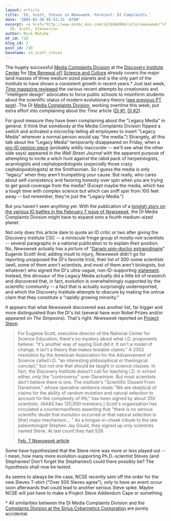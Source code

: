 ```yaml
---
layout: article
title: 'ID, Scott, Steves in Newsweek. Forecast: DI Complaints.'
date: '2005-01-30 05:53:32 -0700'
excerpt: <a href="http://www.msnbc.msn.com/id/6884904/site/newsweek/">Newsweek on
  ID, Scott, Steves</a>
author: Nick Matzke
mt_id: 710
blog_id: 2
post_id: 710
basename: id_scott_steves
---
```

<img src="http://msnbcmedia.msn.com/j/msnbc/Sections/Newsweek/Components/Photos/Mag/050207_Issue/050130_DesignScott_vl.small.jpg" alt="" style="float:left;" />The hugely successful [Media Complaints Division](http://www.discovery.org/scripts/blogs/csc.php) at the [Discovery Institute Center](http://www.discovery.org/csc/) for \[[the Renewal of](http://www.ncseweb.org/resources/articles/8325_evolving_banners_at_the_discov_8_29_2002.asp)\] [Science and Culture](http://www.discovery.org/csc/) already covers the major land masses of three medium sized planets and is the only part of the Institute to have shown a consistent growth in recent years.\*  Just last week, [_Time_ magazine reviewed](http://www.ncseweb.org/resources/news/2005/US/277_stealth_attack_on_evolution__1_27_2005.asp) the various recent attempts by creationists and "intelligent design" advocates to force public schools to misinform students about the scientific status of modern evolutionary theory ([see previous PT post](http://www.pandasthumb.org/pt-archives/000761.html)).  The DI [Media Complaints Division](http://www.discovery.org/scripts/blogs/csc.php), working overtime this week, put extra effort into complaining about the _Time_ article ([DI #1](http://www.discovery.org/scripts/blogs/csc.php/2005/01/27/a_waste_of_time), [DI #2](http://www.discovery.org/scripts/blogs/csc.php/2005/01/29/once_upon_a_time)).  

For good measure they have been complaining about the "Legacy Media" in general.  (I think that somebody at the Media Complaints Division flipped a switch and activated a microchip telling all employees to insert "Legacy Media" wherever a normal person would say "the media.")  Strangely, all this talk about the "Legacy Media" temporarily disappeared on Friday, when a [pro-ID opinion piece](http://www.opinionjournal.com/taste/?id=110006220) (probably wildly inaccurate -- we'll see what the other side says) appeared in the _Wall Street Journal_ with the apparent purpose of attempting to incite a witch hunt against the rabid pack of herpetologists, acarologists and cephalopodologists (_especially_ those crazy cephalopodologists) at the Smithsonian.  So I guess the media is only "legacy" when they aren't trumpetting your cause.  But really, who cares about self-consistency and favoring honesty over spin when you are trying to get good coverage from the media? (Except maybe the media, which has a tough time with complex science but which can sniff spin from 100 feet away --  but remember, they're just the "Legacy Media.")

But you haven't seen anything yet.  With the publication of a [longish story on the various ID battles in the February 7 issue of _Newsweek_](http://www.msnbc.msn.com/id/6884904/site/newsweek/), the DI Media Complaints Division might have to expand onto a fourth medium-sized planet.

Not only does this article dare to quote an ID critic or two after giving the Discovery Institute CSC -- a miniscule fringe group of mostly-not-scientists -- several paragraphs in a national publication to to explain their position.  No, _Newsweek_ actually has a _picture_ of "[Darwin spin-doctor extraordinaire](http://www.discovery.org/scripts/blogs/csc.php/2005/01/27/a_waste_of_time)" Eugenie Scott!  And, adding insult to injury, _Newsweek_ didn't go for reporting unopposed the DI's favorite trick, their list of 300-some scientists (well, some of them aren't scientists, and most of them aren't biologists, but whatever) who signed the DI's ultra-vague, non-ID-supporting [statement](http://www.discovery.org/scripts/viewDB/index.php?command=view&amp;id=2114).  Instead, this dinosaur of the Legacy Media actually did a little bit of _research_ and discovered that, in fact, evolution is overwhelmingly supported by the scientific community -- a fact that is actually surprisingly underreported, and which the Discovery Institute attempts to obscure by making the untrue claim that they constitute a "rapidly growing minority."

It appears that what _Newsweek_ discovered was another list, far bigger and more distinguished than the DI's list (several have won Nobel Prizes and/or appeared on _The Simpsons_).  That's right: _Newsweek_ reported on [Project Steve](http://www.ncseweb.org/article.asp?category=18):

> For Eugenie Scott, executive director of the National Center for Science Education, there's no mystery about what I.D. proponents believe: "It's another way of saying God did it. It isn't a model of change; it isn't a theory that makes testable claims." A 2002 resolution by the American Association for the Advancement of Science called I.D. "an interesting philosophical or theological concept," but not one that should be taught in science classes. In fact, the Discovery Institute doesn't call for teaching I.D. in school either, only the "controversy" over Darwinism. But most scientists don't believe there is one. The institute's "Scientific Dissent From Darwinism," whose operative sentence reads "We are skeptical of claims for the ability of random mutation and natural selection to account for the complexity of life," has been signed by about 350 scientists. (AAAS has 120,000 members.) Scott's organization has circulated a countermanifesto asserting that "there is no serious scientific doubt that evolution occurred or that natural selection is \[the\] major mechanism... " As a tongue-in-cheek tribute to the late paleontologist Stephen Jay Gould, they signed up only scientists named Steve. At last count they had 528.
> 
> [Feb. 7 _Newsweek_ article](http://www.msnbc.msn.com/id/6884904/site/newsweek/)

Some have hypothesized that the Steve mine was more or less played out -- I mean, how many more evolution-supporting Ph.D.-scientist Steves (and Stephanies!  Don't forget the Stephanies!) could there possibly be?  The hypothesis shall now be tested.  

As seems to always be the case, NCSE recently sent off the order for the new Steves T-shirt ("Over 500 Steves agree"), only to have an event occur soon afterwards that could lead to another serious Steve spike.  Maybe NCSE will just have to make a Project Steve Addendum Cape or something.

\* All similarities between the DI Media Complaints Division and the [Complaints Division at the Sirius Cybernetics Corporation](http://www.zootle.net/afda/share-and-enjoy.shtml) are purely accidental.
